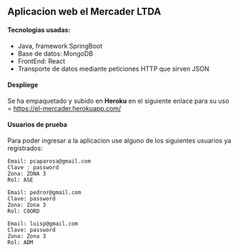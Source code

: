 ## Aplicacion web el Mercader LTDA
#### Tecnologias usadas:
- Java, framework SpringBoot
- Base de datos: MongoDB
- FrontEnd: React
- Transporte de datos mediante peticiones HTTP que sirven JSON


#### Despliege
Se ha empaquetado y subido en <b>Heroku</b> en el siguiente enlace para su uso = https://el-mercader.herokuapp.com/

#### Usuarios de prueba
Para poder ingresar a la aplicacion use alguno de los siguientes usuarios ya registrados:

    Email: pcaparosa@gmail.com
    Clave : password
    Zona: ZONA 3
    Rol: ASE

    Email: pedror@gmail.com
    Clave: password
    Zona: Zona 3
    Rol: COORD

    Email: luisp@gmail.com
    Clave: password
    Zona: Zona 3
    Rol: ADM
